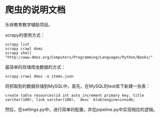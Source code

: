 # 爬虫的说明文档

乐岸教育教学辅助项目。

scrapy的使用方式：

    scrapy list
    scrapy crawl domz
    scrapy shell "http://www.dmoz.org/Computers/Programming/Languages/Python/Books/"

最简单的存储爬虫数据的方式：

    scrapy crawl dmoz -o items.json

将抓取到的数据存储到MySQL中，首先，在MySQL的test库下新建一张表：

    create table resources(id int auto_increment primary key, title varchar(100), link varchar(100), `desc` blob)engine=innodb;

然后，在settings.py中，进行简单的配置，并在pipeline.py中实现相应的逻辑。
